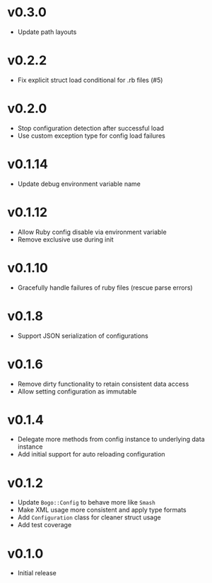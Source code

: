 # v0.3.0
* Update path layouts

# v0.2.2
* Fix explicit struct load conditional for .rb files (#5)

# v0.2.0
* Stop configuration detection after successful load
* Use custom exception type for config load failures

# v0.1.14
* Update debug environment variable name

# v0.1.12
* Allow Ruby config disable via environment variable
* Remove exclusive use during init

# v0.1.10
* Gracefully handle failures of ruby files (rescue parse errors)

# v0.1.8
* Support JSON serialization of configurations

# v0.1.6
* Remove dirty functionality to retain consistent data access
* Allow setting configuration as immutable

# v0.1.4
* Delegate more methods from config instance to underlying data instance
* Add initial support for auto reloading configuration

# v0.1.2
* Update `Bogo::Config` to behave more like `Smash`
* Make XML usage more consistent and apply type formats
* Add `Configuration` class for cleaner struct usage
* Add test coverage

# v0.1.0
* Initial release
